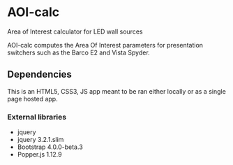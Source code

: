 # AOI-calc
Area of Interest calculator for LED wall sources 

AOI-calc computes the Area Of Interest parameters for presentation switchers such as the Barco E2 and Vista Spyder.

## Dependencies

This is an HTML5, CSS3, JS app meant to be ran either locally or as a single page hosted app.

### External libraries
- jquery
- jquery 3.2.1.slim
- Bootstrap 4.0.0-beta.3
- Popper.js 1.12.9

